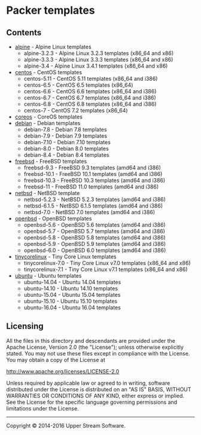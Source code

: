 # Packer templates

## Contents

* [alpine](alpine/README.mdown) - Alpine Linux templates
    * alpine-3.2.3 - Alpine Linux 3.2.3 templates (x86_64 and x86)
    * alpine-3.3.3 - Alpine Linux 3.3.3 templates (x86_64 and x86)
    * alpine-3.4 - Alpine Linux 3.4.1 templates (x86_64 and x86)
* [centos](centos/README.mdown) - CentOS templates
	* centos-5.11 - CentOS 5.11 templates (x86_64 and i386)
	* centos-6.5 - CentOS 6.5 templates (x86_64)
	* centos-6.6 - CentOS 6.6 templates (x86_64 and i386)
	* centos-6.7 - CentOS 6.7 templates (x86_64 and i386)
	* centos-6.8 - CentOS 6.8 templates (x86_64 and i386)
	* centos-7 - CentOS 7.2 templates (x86_64)
* [coreos](coreos/README.mdown) - CoreOS templates
* [debian](debian/README.mdown) - Debian templates
	* debian-7.8 - Debian 7.8 templates
	* debian-7.9 - Debian 7.9 templates
	* debian-7.10 - Debian 7.10 templates
	* debian-8.0 - Debian 8.0 templates
	* debian-8.4 - Debian 8.4 templates
* [freebsd](freebsd/README.mdown) - FreeBSD templates
	* freebsd-9.3 - FreeBSD 9.3 templates (amd64 and i386)
	* freebsd-10.1 - FreeBSD 10.1 templates (amd64 and i386)
	* freebsd-10.3 - FreeBSD 10.3 templates (amd64 and i386)
	* freebsd-11 - FreeBSD 11.0 templates (amd64 and i386)
* [netbsd](netbsd/README.mdown) - NetBSD template
	* netbsd-5.2.3 - NetBSD 5.2.3 templates (amd64 and i386)
	* netbsd-6.1.5 - NetBSD 6.1.5 templates (amd64 and i386)
	* netbsd-7.0 - NetBSD 7.0 templates (amd64 and i386)
* [openbsd](openbsd/README.mdown) - OpenBSD templates
	* openbsd-5.6 - OpenBSD 5.6 templates (amd64 and i386)
	* openbsd-5.7 - OpenBSD 5.7 templates (amd64 and i386)
	* openbsd-5.8 - OpenBSD 5.8 templates (amd64 and i386)
	* openbsd-5.9 - OpenBSD 5.9 templates (amd64 and i386)
	* openbsd-6.0 - OpenBSD 6.0 templates (amd64 and i386)
* [tinycorelinux](tinycorelinux/README.mdown) - Tiny Core Linux templates
    * tinycorelinux-7.0 - Tiny Core Linux v7.0 templates (x86_64 and x86)
    * tinycorelinux-7.1 - Tiny Core Linux v7.1 templates (x86_64 and x86)
* [ubuntu](ubuntu/README.mdown) - Ubuntu templates
	* ubuntu-14.04 - Ubuntu 14.04 templates
	* ubuntu-14.10 - Ubuntu 14.10 templates
	* ubuntu-15.04 - Ubuntu 15.04 templates
	* ubuntu-15.10 - Ubuntu 15.10 templates
	* ubuntu-16.04 - Ubuntu 16.04 templates


## Licensing

All the files in this directory and descendants are provided under the Apache License,
Version 2.0 (the "License"); unless otherwise explicitly stated.  You may not use these
files except in compliance with the License.  You may obtain a copy of the License at

   <http://www.apache.org/licenses/LICENSE-2.0>

Unless required by applicable law or agreed to in writing, software distributed under
the License is distributed on an "AS IS" BASIS, WITHOUT WARRANTIES OR CONDITIONS OF ANY
KIND, either express or implied.  See the License for the specific language governing
permissions and limitations under the License.

- - -

Copyright &copy; 2014-2016 Upper Stream Software.
